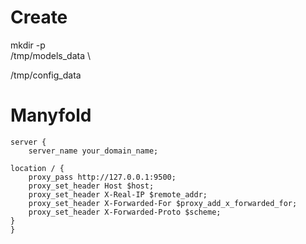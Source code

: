 # Create

mkdir -p \
/tmp/models_data \

/tmp/config_data


# Manyfold
    server {
        server_name your_domain_name;

    location / {
        proxy_pass http://127.0.0.1:9500;
        proxy_set_header Host $host;
        proxy_set_header X-Real-IP $remote_addr;
        proxy_set_header X-Forwarded-For $proxy_add_x_forwarded_for;
        proxy_set_header X-Forwarded-Proto $scheme;
    }
    }


